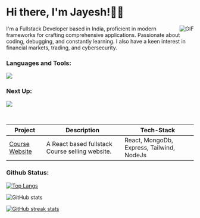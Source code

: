 <head>
  <base target="_blank">

</head>

# Hi there, I'm Jayesh!👋🏼
  <img align="right" alt="GIF" src="https://media.giphy.com/media/v1.Y2lkPTc5MGI3NjExaDk0dnA1d3k2NzN5dXM3MXZvdnd4ZHBoNDJmeGd4ZXg5NWRuOW5qdiZlcD12MV9pbnRlcm5hbF9naWZfYnlfaWQmY3Q9Zw/f3iwJFOVOwuy7K6FFw/giphy.gif" />


I'm a Fullstack Developer based in India, proficient in modern frameworks for crafting comprehensive applications. Passionate about coding, debugging, and constantly learning. I also have a keen interest in financial markets, trading, and cybersecurity.

### Languages and Tools:
<p>
  <a href="https://skillicons.dev">
  <img src="https://skillicons.dev/icons?i=cpp,python,typescript,js,nextjs,figma,react,nodejs,redux,html,css,express,mongodb,aws,gcp,git,github,bitbucket,postgres,postman,vscode,md,notion&theme=dark&perline=6"/>
  </a>

</p>

### Next Up:

<a href="https://skillicons.dev">
    <img src="https://skillicons.dev/icons?i=threejs,solidity,golang&perline=7" />
  </a></br>

&nbsp;


| Project | Description | Tech-Stack |
| --- | --- | --- |
| [Course Website](https://github.com/chouhan-jayesh/course-selling-website) | A React based fullstack Course selling website. |  React, MongoDb, Express, Tailwind, NodeJs |





### Github Status:
<div align="Ccenter">
  
[![Top Langs](https://github-readme-stats.vercel.app/api/top-langs/?username=chouhan-jayesh&layout=compact&theme=transparent&center)](https://github.com/chouhan-jayesh/github-readme-stats) 

![GitHub stats](https://github-readme-stats.vercel.app/api?username=chouhan-jayesh&show_icons=true&theme=transparent) 

[![GitHub streak stats](https://github-readme-streak-stats.herokuapp.com/?user=chouhan-jayesh&theme=transparent )](https://git.io/streak-stats)
</div>



